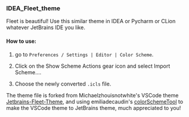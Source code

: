 ### IDEA_Fleet_theme

Fleet is beautiful! Use this similar theme in IDEA or Pycharm or CLion whatever JetBrains IDE you like.

#### How to use:

1. go to `Preferences / Settings | Editor | Color Scheme`.

2. Click on the Show Scheme Actions gear icon and select Import Scheme....

3. Choose the newly converted `.icls` file.

The theme file is forked from Michaelzhouisnotwhite's VSCode
theme [Jetbrains-Fleet-Theme](https://github.com/Michaelzhouisnotwhite/Jetbrains-Fleet-Theme/tree/main), and using
emiliadecaudin's [colorSchemeTool](https://github.com/emiliadecaudin/colorSchemeTool/tree/master) to make the
VSCode theme to JetBrains theme, much appreciated to you!
